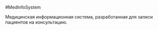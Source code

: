 #MedInfoSystem

Медицинская информационная система, разработанная для записи пациентов на консультацию.
